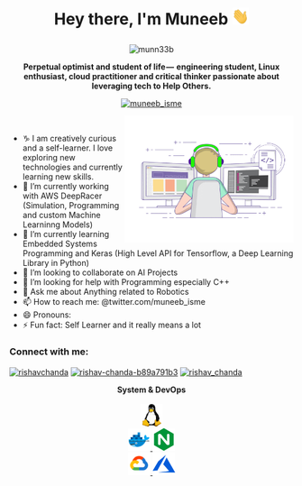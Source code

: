 <!--### Hi there, I'm Muneeb 👋
-->

<script type="text/javascript" src="https://cdnjs.buymeacoffee.com/1.0.0/button.prod.min.js" data-name="bmc-button" data-slug="mun33b" data-color="#40DCA5" data-emoji=""  data-font="Cookie" data-text="Buy me a coffee" data-outline-color="#000000" data-font-color="#ffffff" data-coffee-color="#FFDD00" ></script>


<h1 align="center">
  

  Hey there, I'm Muneeb  <img src="./images/hi.gif" width="30px" height="30px">
</h1>



<p align="center">
  <img src="https://komarev.com/ghpvc/?username=munn33b&label=Profile%20views&color=0e75b6&style=flat" alt="munn33b" />
</p>



<p align="center">
  <b>Perpetual optimist and student of life —  engineering student, Linux enthusiast, cloud practitioner and critical thinker passionate about leveraging tech to Help Others.</b>
</p>


<p align="center"> <a href="https://twitter.com/muneeb_isme" target="blank"><img src="https://img.shields.io/twitter/follow/muneeb_isme?logo=twitter&style=for-the-badge" alt="muneeb_isme" /></a> </p>


<img align='right' src="./images/coding.gif" width="300">
<br>




<!--

**munn33b/munn33b** is a ✨ _special_ ✨ repository because its `README.md` (this file) appears on your GitHub profile.

Here are some ideas to get you started:
-->
- ♑ I am creatively curious and a self-learner. I love exploring new technologies and currently learning new skills.
- 🔭 I’m currently working with AWS DeepRacer (Simulation, Programming and custom Machine Learninng Models)
- 🌱 I’m currently learning Embedded Systems Programming and Keras (High Level API for Tensorflow, a Deep Learning Library in Python)
- 👯 I’m looking to collaborate on AI Projects
- 🤔 I’m looking for help with Programming especially C++
- 💬 Ask me about Anything related to Robotics
- 📫 How to reach me: @twitter.com/muneeb_isme
- 😄 Pronouns: 
- ⚡ Fun fact: Self Learner and it really means a lot

<h3 align="left">Connect with me:</h3>
<p align="left">
<a href="https://twitter.com/muneeb_isme" target="blank"><img align="center" src="https://raw.githubusercontent.com/rahuldkjain/github-profile-readme-generator/master/src/images/icons/Social/twitter.svg" alt="rishavchanda" height="30" width="40" /></a>
<a href="https://linkedin.com/in/mun33b" target="blank"><img align="center" src="https://raw.githubusercontent.com/rahuldkjain/github-profile-readme-generator/master/src/images/icons/Social/linked-in-alt.svg" alt="rishav-chanda-b89a791b3" height="30" width="40" /></a>
<a href="https://instagram.com/muneebisme" target="blank"><img align="center" src="https://raw.githubusercontent.com/rahuldkjain/github-profile-readme-generator/master/src/images/icons/Social/instagram.svg" alt="rishav_chanda" height="30" width="40" /></a>
</p>



<p align="center">
  <b>System & DevOps</b>
  <br>
  <br>

  <a href="https://en.wikipedia.org/wiki/Linux" target="_blank">
    <code><img src="./images/linux.svg" alt="Linux" height="40"/></code>
  </a>
  <br>
  <a href="https://docker.com" target="_blank">
    <code><img src="./images/docker.svg" alt="Docker" height="40"/></code>
  </a>
  <a href="https://www.nginx.com" target="_blank">
    <code><img src="./images/nginx.svg" alt="Nginx" height="40"/></code>
  </a>

  <br>
  <a href="https://cloud.google.com" target="_blank">
    <code><img src="./images/google-cloud.svg" alt="Google Cloud" height="40"/></code>
  </a>

  <a href="https://azure.microsoft.com" target="_blank">
    <code><img src="./images/azure.svg" alt="Azure" height="40"/></code>
  </a>
</p>
